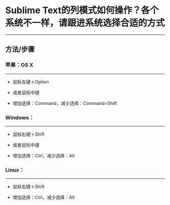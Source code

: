 # Sublime Text的列模式如何操作？各个系统不一样，请跟进系统选择合适的方式

---

## 方法/步骤


### 苹果：OS X

---

- 鼠标左键＋Option

- 或者鼠标中键

- 增加选择：Command，减少选择：Command+Shift

### Windows：

---

- 鼠标右键＋Shift

- 或者鼠标中键

- 增加选择：Ctrl，减少选择：Alt

### Linux：

---

- 鼠标右键＋Shift

- 增加选择：Ctrl，减少选择：Alt


